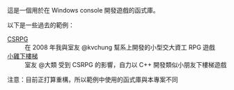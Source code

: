 這是一個用於在 Windows console 開發遊戲的函式庫。

以下是一些過去的範例：

<dl>
  <dt><a href= "http://cssula.nba.nctu.edu.tw/index.php/csprg.html">CSRPG</a></dt>
  <dd>在 2008 年我與室友 @kvchung 幫系上開發的小型交大資工 RPG 遊戲</dd>
  <dt><a href= "http://cssula.nba.nctu.edu.tw/index.php/chicken.html">小雞下樓梯</a></dt>
  <dd>室友 @大類 受到 CSRPG 的影響，自力以 C++ 開發類似小朋友下樓梯遊戲</dd>
</dl>

注意：目前正打算重構，所以範例中使用的函式庫與本專案不同